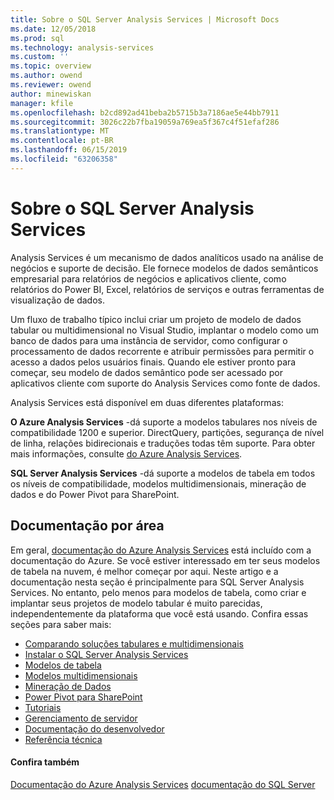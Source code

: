 ```yaml
---
title: Sobre o SQL Server Analysis Services | Microsoft Docs
ms.date: 12/05/2018
ms.prod: sql
ms.technology: analysis-services
ms.custom: ''
ms.topic: overview
ms.author: owend
ms.reviewer: owend
author: minewiskan
manager: kfile
ms.openlocfilehash: b2cd892ad41beba2b5715b3a7186ae5e44bb7911
ms.sourcegitcommit: 3026c22b7fba19059a769ea5f367c4f51efaf286
ms.translationtype: MT
ms.contentlocale: pt-BR
ms.lasthandoff: 06/15/2019
ms.locfileid: "63206358"
---
```

# <a name="about-sql-server-analysis-services"></a>Sobre o SQL Server Analysis Services

Analysis Services é um mecanismo de dados analíticos usado na análise de negócios e suporte de decisão. Ele fornece modelos de dados semânticos empresarial para relatórios de negócios e aplicativos cliente, como relatórios do Power BI, Excel, relatórios de serviços e outras ferramentas de visualização de dados.

Um fluxo de trabalho típico inclui criar um projeto de modelo de dados tabular ou multidimensional no Visual Studio, implantar o modelo como um banco de dados para uma instância de servidor, como configurar o processamento de dados recorrente e atribuir permissões para permitir o acesso a dados pelos usuários finais. Quando ele estiver pronto para começar, seu modelo de dados semântico pode ser acessado por aplicativos cliente com suporte do Analysis Services como fonte de dados.

Analysis Services está disponível em duas diferentes plataformas:

**O Azure Analysis Services** -dá suporte a modelos tabulares nos níveis de compatibilidade 1200 e superior. DirectQuery, partições, segurança de nível de linha, relações bidirecionais e traduções todas têm suporte. Para obter mais informações, consulte [do Azure Analysis Services](https://docs.microsoft.com/azure/analysis-services/).

**SQL Server Analysis Services** -dá suporte a modelos de tabela em todos os níveis de compatibilidade, modelos multidimensionais, mineração de dados e do Power Pivot para SharePoint.

## <a name="documentation-by-area"></a>Documentação por área

Em geral, [documentação do Azure Analysis Services](https://docs.microsoft.com/azure/analysis-services/) está incluído com a documentação do Azure. Se você estiver interessado em ter seus modelos de tabela na nuvem, é melhor começar por aqui. Neste artigo e a documentação nesta seção é principalmente para SQL Server Analysis Services. No entanto, pelo menos para modelos de tabela, como criar e implantar seus projetos de modelo tabular é muito parecidas, independentemente da plataforma que você está usando. Confira essas seções para saber mais:

- [Comparando soluções tabulares e multidimensionais](../analysis-services/comparing-tabular-and-multidimensional-solutions-ssas.md)
- [Instalar o SQL Server Analysis Services](../analysis-services/instances/install-windows/install-analysis-services.md)
- [Modelos de tabela](../analysis-services/tabular-models/tabular-models-ssas.md)
- [Modelos multidimensionais](../analysis-services/multidimensional-models/multidimensional-models-ssas.md)
- [Mineração de Dados](../analysis-services/data-mining/data-mining-ssas.md)
- [Power Pivot para SharePoint](../analysis-services/power-pivot-sharepoint/power-pivot-for-sharepoint-ssas.md)
- [Tutoriais](../analysis-services/analysis-services-tutorials-ssas.md)
- [Gerenciamento de servidor](../analysis-services/instances/analysis-services-instance-management.md)
- [Documentação do desenvolvedor](analysis-services-developer-documentation.md)
- [Referência técnica](https://docs.microsoft.com/bi-reference/)

#### <a name="see-also"></a>Confira também

[Documentação do Azure Analysis Services](https://docs.microsoft.com/azure/analysis-services/)
[documentação do SQL Server](../sql-server/sql-server-technical-documentation.md)
